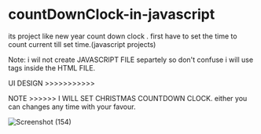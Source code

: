 # countDownClock-in-javascript
its project like new year count down clock . first have to set the time to count current till set time.(javascript projects)

Note: i wil not create JAVASCRIPT FILE separtely so don't confuse i will use <script></script> tags inside the HTML FILE.

UI DESIGN >>>>>>>>>>>  

NOTE >>>>>>   I WILL SET CHRISTMAS COUNTDOWN CLOCK. either you can changes any time with your favour. 

![Screenshot (154)](https://user-images.githubusercontent.com/84122399/179774794-ee2c9cac-b6e0-4e01-8ffb-18ccb2eba0c9.png)
